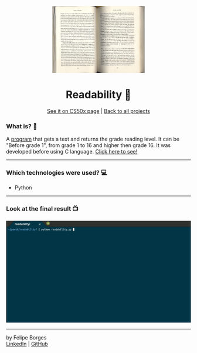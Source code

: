 <div align="center">	
	<img src="./.github/intro.jpg" alt="readabilityimg" width="50%"/>	
</div>

<div align="center">
	<h1>Readability 📖</h1>	
</div>

<div align="center">
	<a href="https://cs50.harvard.edu/x/2020/psets/6/readability/">See it on CS50x page</a> |
	<a href="https://github.com/felipejsborges/cs50_challenges#cs50x-challenges-">Back to all projects</a>
</div>

### What is? 🤔
A [program](./readability.py) that gets a text and returns the grade reading level. It can be "Before grade 1", from grade 1 to 16 and higher then grade 16. It was developed before using C language. [Click here to see!](https://github.com/felipejsborges/cs50_challenges/tree/master/readability)
<hr>

### Which technologies were used? 💻
- Python
<hr>

### Look at the final result 📺<br>
![readabilitygif](./.github/gif.gif)
<hr>

by Felipe Borges<br>
[LinkedIn](https://www.linkedin.com/in/felipejsborges) | [GitHub](https://github.com/felipejsborges)
